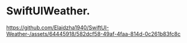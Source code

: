 SwiftUIWeather.
===============

https://github.com/Elaidzha1940/SwiftUI-Weather-/assets/64445918/582dcf58-49af-4faa-814d-0c261b83fc8c
